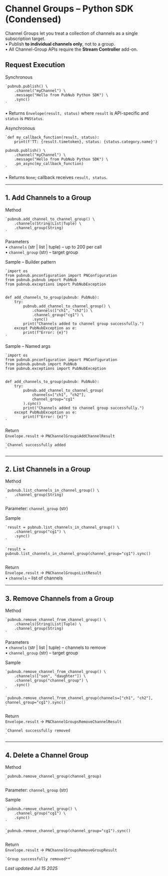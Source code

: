 # Channel Groups – Python SDK (Condensed)

Channel Groups let you treat a collection of channels as a single subscription target.  
• Publish **to individual channels only**, not to a group.  
• All Channel-Group APIs require the **Stream Controller** add-on.  

## Request Execution

Synchronous  
````
`pubnub.publish() \  
    .channel("myChannel") \  
    .message("Hello from PubNub Python SDK") \  
    .sync()  
`
````  
• Returns `Envelope(result, status)` where `result` is API-specific and `status` is `PNStatus`.

Asynchronous  
````
`def my_callback_function(result, status):  
    print(f'TT: {result.timetoken}, status: {status.category.name}')  
  
pubnub.publish() \  
    .channel("myChannel") \  
    .message("Hello from PubNub Python SDK") \  
    .pn_async(my_callback_function)  
`
````  
• Returns `None`; callback receives `result, status`.

---

## 1. Add Channels to a Group

Method  
````
`pubnub.add_channel_to_channel_group() \  
    .channels(String|List|Tuple) \  
    .channel_group(String)  
`
````  
Parameters  
• `channels` (str | list | tuple) – up to 200 per call  
• `channel_group` (str) – target group  

Sample – Builder pattern  
````
`import os  
from pubnub.pnconfiguration import PNConfiguration  
from pubnub.pubnub import PubNub  
from pubnub.exceptions import PubNubException  
  
  
def add_channels_to_group(pubnub: PubNub):  
    try:  
        pubnub.add_channel_to_channel_group() \  
            .channels(["ch1", "ch2"]) \  
            .channel_group("cg1") \  
            .sync()  
        print("Channels added to channel group successfully.")  
    except PubNubException as e:  
        print(f"Error: {e}")  
`
````

Sample – Named args  
````
`import os  
from pubnub.pnconfiguration import PNConfiguration  
from pubnub.pubnub import PubNub  
from pubnub.exceptions import PubNubException  
  
  
def add_channels_to_group(pubnub: PubNub):  
    try:  
        pubnub.add_channel_to_channel_group(  
            channels=["ch1", "ch2"],  
            channel_group="cg1"  
        ).sync()  
        print("Channels added to channel group successfully.")  
    except PubNubException as e:  
        print(f"Error: {e}")  
`
````

Return  
`Envelope.result` → `PNChannelGroupsAddChannelResult`  
````
`Channel successfully added  
`
````

---

## 2. List Channels in a Group

Method  
````
`pubnub.list_channels_in_channel_group() \  
    .channel_group(String)  
`
````  
Parameter: `channel_group` (str)

Sample  
````
`result = pubnub.list_channels_in_channel_group() \  
    .channel_group("cg1") \  
    .sync()  
`
````  

````
`result = pubnub.list_channels_in_channel_group(channel_group="cg1").sync()  
`
````  

Return  
`Envelope.result` → `PNChannelGroupsListResult`  
• `channels` – list of channels

---

## 3. Remove Channels from a Group

Method  
````
`pubnub.remove_channel_from_channel_group() \  
    .channels(String|List|Tuple) \  
    .channel_group(String)  
`
````  
Parameters  
• `channels` (str | list | tuple) – channels to remove  
• `channel_group` (str) – target group  

Sample  
````
`pubnub.remove_channel_from_channel_group() \  
    .channels(["son", "daughter"]) \  
    .channel_group("channel_group") \  
    .sync()  
`
````  

````
`pubnub.remove_channel_from_channel_group(channels=["ch1", "ch2"], channel_group="cg1").sync()  
`
````  

Return  
`Envelope.result` → `PNChannelGroupsRemoveChannelResult`  
````
`Channel successfully removed  
`
````

---

## 4. Delete a Channel Group

Method  
````
`pubnub.remove_channel_group(channel_group)  
`
````  
Parameter: `channel_group` (str)

Sample  
````
`pubnub.remove_channel_group() \  
    .channel_group("cg1") \  
    .sync()  
`
````  

````
`pubnub.remove_channel_group(channel_group="cg1").sync()  
`
````  

Return  
`Envelope.result` → `PNChannelGroupsRemoveGroupResult`  
````
`Group successfully removed**`
````

_Last updated Jul 15 2025_